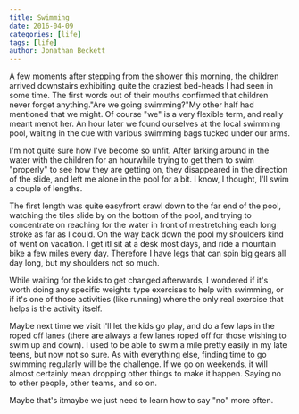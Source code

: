 ```yaml
---
title: Swimming
date: 2016-04-09
categories: [life]
tags: [life]
author: Jonathan Beckett
---
```


A few moments after stepping from the shower this morning, the children arrived downstairs exhibiting quite the craziest bed-heads I had seen in some time. The first words out of their mouths confirmed that children never forget anything."Are we going swimming?"My other half had mentioned that we might. Of course "we" is a very flexible term, and really meant menot her. An hour later we found ourselves at the local swimming pool, waiting in the cue with various swimming bags tucked under our arms.

I'm not quite sure how I've become so unfit. After larking around in the water with the children for an hourwhile trying to get them to swim "properly" to see how they are getting on, they disappeared in the direction of the slide, and left me alone in the pool for a bit. I know, I thought, I'll swim a couple of lengths.

The first length was quite easyfront crawl down to the far end of the pool, watching the tiles slide by on the bottom of the pool, and trying to concentrate on reaching for the water in front of mestretching each long stroke as far as I could. On the way back down the pool my shoulders kind of went on vacation. I get itI sit at a desk most days, and ride a mountain bike a few miles every day. Therefore I have legs that can spin big gears all day long, but my shoulders not so much.

While waiting for the kids to get changed afterwards, I wondered if it's worth doing any specific weights type exercises to help with swimming, or if it's one of those activities (like running) where the only real exercise that helps is the activity itself.

Maybe next time we visit I'll let the kids go play, and do a few laps in the roped off lanes (there are always a few lanes roped off for those wishing to swim up and down). I used to be able to swim a mile pretty easily in my late teens, but now not so sure. As with everything else, finding time to go swimming regularly will be the challenge. If we go on weekends, it will almost certainly mean dropping other things to make it happen. Saying no to other people, other teams, and so on.

Maybe that's itmaybe we just need to learn how to say "no" more often.
